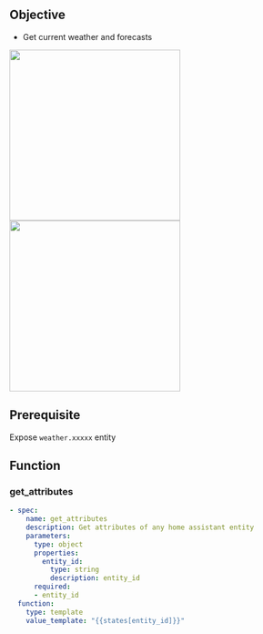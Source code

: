 ## Objective
- Get current weather and forecasts

<img width="300" src="https://github.com/jekalmin/extended_openai_conversation/assets/2917984/177f416e-2194-4a10-a3f6-39a94da942ce">
<img width="300" src="https://github.com/jekalmin/extended_openai_conversation/assets/2917984/3c861f37-3654-4f6b-bcbf-554f12189051">

## Prerequisite
Expose `weather.xxxxx` entity

## Function

### get_attributes
```yaml
- spec:
    name: get_attributes
    description: Get attributes of any home assistant entity
    parameters:
      type: object
      properties:
        entity_id:
          type: string
          description: entity_id
      required:
      - entity_id
  function:
    type: template
    value_template: "{{states[entity_id]}}"
```